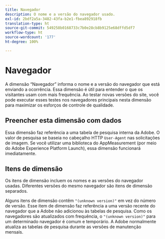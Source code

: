 ```yaml
---
title: Navegador
description: O nome e a versão do navegador usado.
exl-id: 2bdf2a5a-3482-43fa-b2e1-fbea892918fb
translation-type: ht
source-git-commit: 549258b0168733c7b0e28cb8b9125e68dffd5df7
workflow-type: ht
source-wordcount: '177'
ht-degree: 100%

---
```


# Navegador

A dimensão “Navegador” informa o nome e a versão do navegador que está enviando a ocorrência. Essa dimensão é útil para entender o que os visitantes usam com mais frequência. Ao testar novas versões do site, você pode executar esses testes nos navegadores principais nesta dimensão para maximizar os esforços de controle de qualidade.

## Preencher esta dimensão com dados

Essa dimensão faz referência a uma tabela de pesquisa interna da Adobe. O valor de pesquisa se baseia no cabeçalho HTTP `User-Agent` nas solicitações de imagem. Se você utilizar uma biblioteca do AppMeasurement (por meio do Adobe Experience Platform Launch), essa dimensão funcionará imediatamente.

## Itens de dimensão

Os itens de dimensão incluem os nomes e as versões do navegador usadas. Diferentes versões do mesmo navegador são itens de dimensão separados.

Alguns itens de dimensão contêm `"(unknown version)"` em vez do número de versão. Esse item de dimensão faz referência a uma versão recente do navegador que a Adobe não adicionou às tabelas de pesquisa. Como os navegadores são atualizados com frequência, o `"(unknown version)"` para um determinado navegador é comum e temporário. A Adobe normalmente atualiza as tabelas de pesquisa durante as versões de manutenção mensais.
